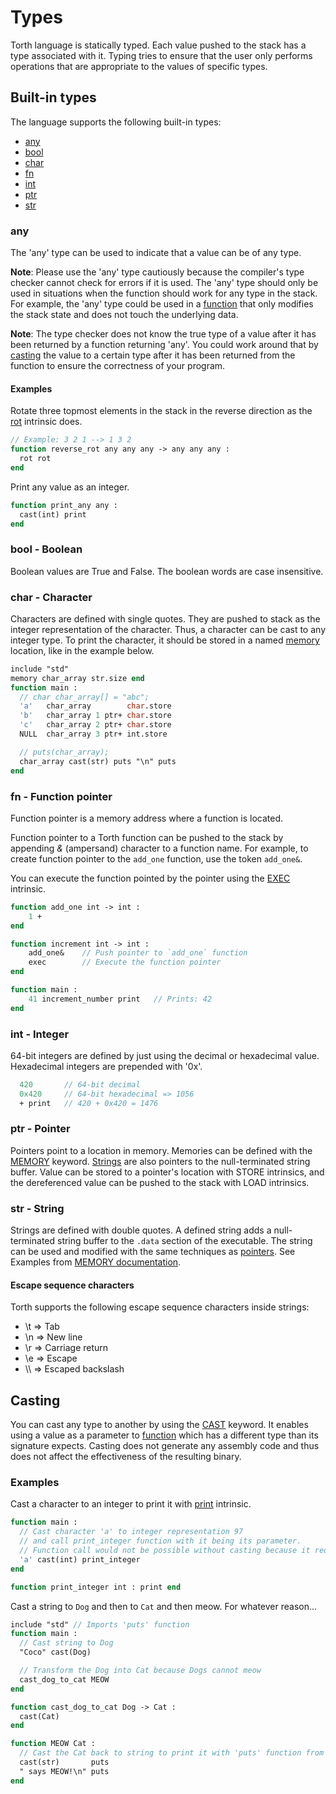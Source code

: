 # Types

Torth language is statically typed. Each value pushed to the stack has a type associated with it. Typing tries to ensure that the user only performs operations that are appropriate to the values of specific types.

## Built-in types

The language supports the following built-in types:

- [any](#any)
- [bool](#bool---boolean)
- [char](#char---character)
- [fn](#fn---function-pointer)
- [int](#int---integer)
- [ptr](#ptr---pointer)
- [str](#str---string)

### any

The 'any' type can be used to indicate that a value can be of any type.

**Note**: Please use the 'any' type cautiously because the compiler's type checker cannot check for errors if it is used. The 'any' type should only be used in situations when the function should work for any type in the stack. For example, the 'any' type could be used in a [function](./keywords.md#function) that only modifies the stack state and does not touch the underlying data.

**Note**: The type checker does not know the true type of a value after it has been returned by a function returning 'any'. You could work around that by [casting](#casting) the value to a certain type after it has been returned from the function to ensure the correctness of your program.

#### Examples

Rotate three topmost elements in the stack in the reverse direction as the [rot](intrinsics.md#rot) intrinsic does.

```pascal
// Example: 3 2 1 --> 1 3 2
function reverse_rot any any any -> any any any :
  rot rot
end
```

Print any value as an integer.

```pascal
function print_any any :
  cast(int) print
end
```

### bool - Boolean

Boolean values are True and False. The boolean words are case insensitive.

### char - Character

Characters are defined with single quotes. They are pushed to stack as the integer representation of the character. Thus, a character can be cast to any integer type. To print the character, it should be stored in a named [memory](keywords.md#memory) location, like in the example below.

```pascal
include "std"
memory char_array str.size end
function main :
  // char char_array[] = "abc";
  'a'   char_array        char.store
  'b'   char_array 1 ptr+ char.store
  'c'   char_array 2 ptr+ char.store
  NULL  char_array 3 ptr+ int.store

  // puts(char_array);
  char_array cast(str) puts "\n" puts
end
```

### fn - Function pointer

Function pointer is a memory address where a function is located.

Function pointer to a Torth function can be pushed to the stack by appending _&_ (ampersand) character to a function name. For example, to create function pointer to the `add_one` function, use the token `add_one&`.

You can execute the function pointed by the pointer using the [EXEC](intrinsics#EXEC) intrinsic.

```pascal
function add_one int -> int :
    1 +
end

function increment int -> int :
    add_one&    // Push pointer to `add_one` function
    exec        // Execute the function pointer
end

function main :
    41 increment_number print   // Prints: 42
end
```

### int - Integer

64-bit integers are defined by just using the decimal or hexadecimal value. Hexadecimal integers are prepended with '0x'.

```pascal
  420       // 64-bit decimal
  0x420     // 64-bit hexadecimal => 1056
  + print   // 420 + 0x420 = 1476
```

### ptr - Pointer

Pointers point to a location in memory. Memories can be defined with the [MEMORY](./keywords.md#MEMORY) keyword. [Strings](#STR---String) are also pointers to the null-terminated string buffer. Value can be stored to a pointer's location with STORE intrinsics, and the dereferenced value can be pushed to the stack with LOAD intrinsics.

### str - String

Strings are defined with double quotes. A defined string adds a null-terminated string buffer to the `.data` section of the executable. The string can be used and modified with the same techniques as [pointers](#ptr---pointer). See Examples from [MEMORY documentation](./keywords.md#MEMORY).

#### Escape sequence characters

Torth supports the following escape sequence characters inside strings:

- \t => Tab
- \n => New line
- \r => Carriage return
- \e => Escape
- \\\\ => Escaped backslash

## Casting

You can cast any type to another by using the [CAST](./keywords.md#cast) keyword. It enables using a value as a parameter to [function](./keywords.md#function) which has a different type than its signature expects. Casting does not generate any assembly code and thus does not affect the effectiveness of the resulting binary.

### Examples

Cast a character to an integer to print it with [print](intrinsics.md#print) intrinsic.

```pascal
function main :
  // Cast character 'a' to integer representation 97
  // and call print_integer function with it being its parameter.
  // Function call would not be possible without casting because it requires an integer.
  'a' cast(int) print_integer
end

function print_integer int : print end
```

Cast a string to `Dog` and then to `Cat` and then meow. For whatever reason...

```pascal
include "std" // Imports 'puts' function
function main :
  // Cast string to Dog
  "Coco" cast(Dog)

  // Transform the Dog into Cat because Dogs cannot meow
  cast_dog_to_cat MEOW
end

function cast_dog_to_cat Dog -> Cat :
  cast(Cat)
end

function MEOW Cat :
  // Cast the Cat back to string to print it with 'puts' function from std-library
  cast(str)       puts
  " says MEOW!\n" puts
end
```
